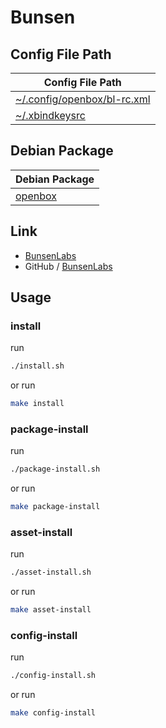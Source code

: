 

# Bunsen


## Config File Path

| Config File Path |
| --- |
| [~/.config/openbox/bl-rc.xml](./asset/overlay/etc/skel/.config/openbox/bl-rc.xml) |
| [~/.xbindkeysrc](./asset/overlay/etc/skel/.xbindkeysrc) |


## Debian Package

| Debian Package |
| --- |
| [openbox](https://packages.debian.org/stable/openbox) |


## Link

* [BunsenLabs](https://www.bunsenlabs.org/)
* GitHub / [BunsenLabs](https://github.com/BunsenLabs)




## Usage


### install

run

``` sh
./install.sh
```

or run

``` sh
make install
```


### package-install

run

``` sh
./package-install.sh
```

or run

``` sh
make package-install
```


### asset-install

run

``` sh
./asset-install.sh
```

or run

``` sh
make asset-install
```


### config-install

run

``` sh
./config-install.sh
```

or run

``` sh
make config-install
```
